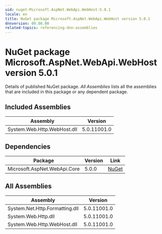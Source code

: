 ```yaml
---
uid: nuget-Microsoft.AspNet.WebApi.WebHost-5.0.1
locale: en
title: NuGet package Microsoft.AspNet.WebApi.WebHost version 5.0.1
dnnversion: 09.08.00
related-topics: referencing-dnn-assemblies
---
```


# NuGet package Microsoft.AspNet.WebApi.WebHost version 5.0.1
Details of published NuGet package.
*All Assemblies* lists all the assemblies that are included in this package or any dependent package.

## Included Assemblies

|Assembly|Version|
|---|---|
|System.Web.Http.WebHost.dll|5.0.11001.0|

## Dependencies

|Package|Version|Link|
|---|---|---|
|Microsoft.AspNet.WebApi.Core|5.0.0|[NuGet](https://www.nuget.org/packages/Microsoft.AspNet.WebApi.Core/5.0.0)|

## All Assemblies

|Assembly|Version|
|---|---|
|System.Net.Http.Formatting.dll|5.0.11001.0|
|System.Web.Http.dll|5.0.11001.0|
|System.Web.Http.WebHost.dll|5.0.11001.0|

